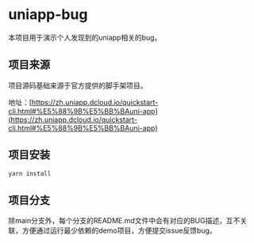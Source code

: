 # uniapp-bug

本项目用于演示个人发现到的uniapp相关的bug。

## 项目来源

项目源码基础来源于官方提供的脚手架项目。

地址：[https://zh.uniapp.dcloud.io/quickstart-cli.html#%E5%88%9B%E5%BB%BAuni-app](https://zh.uniapp.dcloud.io/quickstart-cli.html#%E5%88%9B%E5%BB%BAuni-app)

## 项目安装

```bash
yarn install
```

## 项目分支

除main分支外，每个分支的README.md文件中会有对应的BUG描述，互不关联，方便通过运行最少依赖的demo项目，方便提交issue反馈bug。
